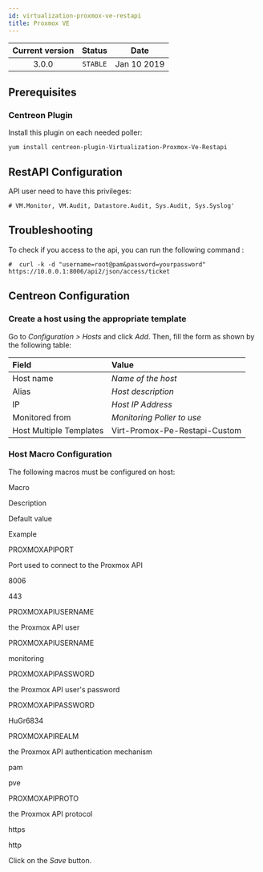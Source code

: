 ```yaml
---
id: virtualization-proxmox-ve-restapi
title: Proxmox VE
---
```


| Current version | Status | Date |
| :-: | :-: | :-: |
| 3.0.0 | `STABLE` | Jan 10 2019 |

## Prerequisites

### Centreon Plugin

Install this plugin on each needed poller:

``` shell
yum install centreon-plugin-Virtualization-Proxmox-Ve-Restapi
```

## RestAPI Configuration

API user need to have this privileges:

    # VM.Monitor, VM.Audit, Datastore.Audit, Sys.Audit, Sys.Syslog'

## Troubleshooting

To check if you access to the api, you can run the following command :

    #  curl -k -d "username=root@pam&password=yourpassword"  https://10.0.0.1:8006/api2/json/access/ticket

## Centreon Configuration

### Create a host using the appropriate template

Go to *Configuration \> Hosts* and click *Add*. Then, fill the form as shown by
the following table:

| Field                                | Value                         |
| :----------------------------------- | :---------------------------- |
| Host name                            | *Name of the host*            |
| Alias                                | *Host description*            |
| IP                                   | *Host IP Address*             |
| Monitored from                       | *Monitoring Poller to use*    |
| Host Multiple Templates              | Virt-Promox-Pe-Restapi-Custom |

### Host Macro Configuration

The following macros must be configured on host:

Macro

Description

Default value

Example

PROXMOXAPIPORT

Port used to connect to the Proxmox API

8006

443

PROXMOXAPIUSERNAME

the Proxmox API user

PROXMOXAPIUSERNAME

monitoring

PROXMOXAPIPASSWORD

the Proxmox API user's password

PROXMOXAPIPASSWORD

HuGr6834

PROXMOXAPIREALM

the Proxmox API authentication mechanism

pam

pve

PROXMOXAPIPROTO

the Proxmox API protocol

https

http

Click on the *Save* button.

